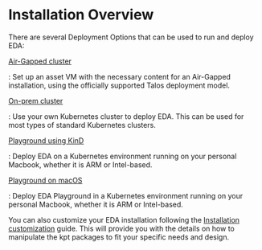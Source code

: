 # Installation Overview

There are several Deployment Options that can be used to run and deploy EDA:

[Air-Gapped cluster](./air-gapped-cluster.md)

:   Set up an asset VM with the necessary content for an Air-Gapped installation, using the officially supported Talos deployment model.

[On-prem cluster](./on-prem-cluster.md)

:   Use your own Kubernetes cluster to deploy EDA. This can be used for most types of standard Kubernetes clusters.

[Playground using KinD](../../getting-started/try-eda.md)

:   Deploy EDA on a Kubernetes environment running on your personal Macbook, whether it is ARM or Intel-based.

[Playground on macOS](./macos.md)

:   Deploy EDA Playground in a Kubernetes environment running on your personal Macbook, whether it is ARM or Intel-based.

You can also customize your EDA installation following the [Installation customization](customize-install.md) guide. This will provide you with the details on how to manipulate the kpt packages to fit your specific needs and design.
